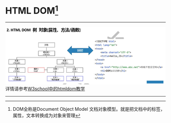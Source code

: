 # HTML DOM[^1]
***
![html_dom](image.png)
详情请参考[W3school中的htmldom教学](https://www.w3school.com.cn/js/js_htmldom.asp)
***



[^1]:DOM全称是Document Object Model 文档对象模型。就是把文档中的标签，属性，文本转换成为对象来管理